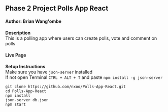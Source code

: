 ## Phase 2 Project Polls App React
#### Author: **Brian Wang'ombe**

**Description**  
This is a polling app where users can create polls, vote and comment on polls

#### Live Page

**Setup Instructions**   
Make sure you have `json-server` installed  
If not open Terminal `CTRL + ALT + T`
and paste `npm install -g json-server`

`git clone https://github.com/nxoo/Polls-App-React.git`   
`cd Polls-App-React`  
`npm install`  
`json-server db.json`   
`npm start`
